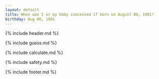 ```yaml
---
layout: default
title: When was I or my baby conceived if born on August 06, 1901?
birthday: Aug 06, 1901
---
```


{% include header.md %}

{% include guess.md %}

{% include calculate.md %}

{% include safety.md %}

{% include footer.md %}



